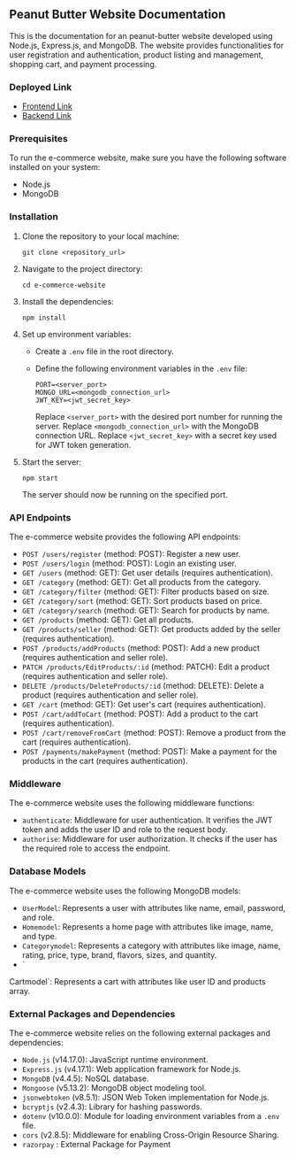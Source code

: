 

## Peanut Butter Website Documentation

This is the documentation for an peanut-butter website developed using Node.js, Express.js, and MongoDB. The website provides functionalities for user registration and authentication, product listing and management, shopping cart, and payment processing.

### Deployed Link
   - [Frontend Link](https://adorable-babka-78a1a3.netlify.app/index.html)
   - [Backend Link](https://giant-pink-dirndl.cyclic.app/)

### Prerequisites

To run the e-commerce website, make sure you have the following software installed on your system:

- Node.js
- MongoDB

### Installation

1. Clone the repository to your local machine:

   ```
   git clone <repository_url>
   ```

2. Navigate to the project directory:

   ```
   cd e-commerce-website
   ```

3. Install the dependencies:

   ```
   npm install
   ```

4. Set up environment variables:

   - Create a `.env` file in the root directory.
   - Define the following environment variables in the `.env` file:

     ```
     PORT=<server_port>
     MONGO_URL=<mongodb_connection_url>
     JWT_KEY=<jwt_secret_key>
     ```

     Replace `<server_port>` with the desired port number for running the server.
     Replace `<mongodb_connection_url>` with the MongoDB connection URL.
     Replace `<jwt_secret_key>` with a secret key used for JWT token generation.

5. Start the server:

   ```
   npm start
   ```

   The server should now be running on the specified port.

### API Endpoints

The e-commerce website provides the following API endpoints:

- `POST /users/register` (method: POST): Register a new user.
- `POST /users/login` (method: POST): Login an existing user.
- `GET /users` (method: GET): Get user details (requires authentication).
- `GET /category` (method: GET): Get all products from the category.
- `GET /category/filter` (method: GET): Filter products based on size.
- `GET /category/sort` (method: GET): Sort products based on price.
- `GET /category/search` (method: GET): Search for products by name.
- `GET /products` (method: GET): Get all products.
- `GET /products/seller` (method: GET): Get products added by the seller (requires authentication).
- `POST /products/addProducts` (method: POST): Add a new product (requires authentication and seller role).
- `PATCH /products/EditProducts/:id` (method: PATCH): Edit a product (requires authentication and seller role).
- `DELETE /products/DeleteProducts/:id` (method: DELETE): Delete a product (requires authentication and seller role).
- `GET /cart` (method: GET): Get user's cart (requires authentication).
- `POST /cart/addToCart` (method: POST): Add a product to the cart (requires authentication).
- `POST /cart/removeFromCart` (method: POST): Remove a product from the cart (requires authentication).
- `POST /payments/makePayment` (method: POST): Make a payment for the products in the cart (requires authentication).

### Middleware

The e-commerce website uses the following middleware functions:

- `authenticate`: Middleware for user authentication. It verifies the JWT token and adds the user ID and role to the request body.
- `authorise`: Middleware for user authorization. It checks if the user has the required role to access the endpoint.

### Database Models

The e-commerce website uses the following MongoDB models:

- `UserModel`: Represents a user with attributes like name, email, password, and role.
- `Homemodel`: Represents a home page with attributes like image, name, and type.
- `Categorymodel`: Represents a category with attributes like image, name, rating, price, type, brand, flavors, sizes, and quantity.
- `

Cartmodel`: Represents a cart with attributes like user ID and products array.

### External Packages and Dependencies

The e-commerce website relies on the following external packages and dependencies:

- `Node.js` (v14.17.0): JavaScript runtime environment.
- `Express.js` (v4.17.1): Web application framework for Node.js.
- `MongoDB` (v4.4.5): NoSQL database.
- `Mongoose` (v5.13.2): MongoDB object modeling tool.
- `jsonwebtoken` (v8.5.1): JSON Web Token implementation for Node.js.
- `bcryptjs` (v2.4.3): Library for hashing passwords.
- `dotenv` (v10.0.0): Module for loading environment variables from a `.env` file.
- `cors` (v2.8.5): Middleware for enabling Cross-Origin Resource Sharing.
- `razorpay` : External Package for Payment

